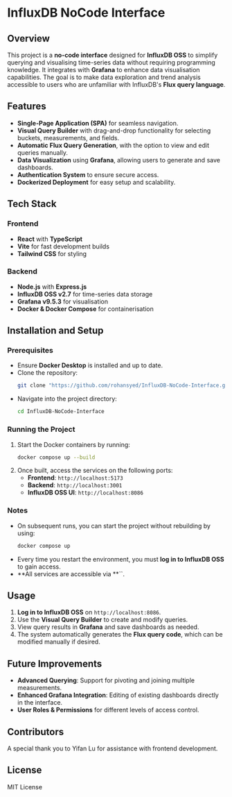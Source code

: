 # InfluxDB NoCode Interface

## Overview

This project is a **no-code interface** designed for **InfluxDB OSS** to simplify querying and visualising time-series data without requiring programming knowledge. It integrates with **Grafana** to enhance data visualisation capabilities. The goal is to make data exploration and trend analysis accessible to users who are unfamiliar with InfluxDB's **Flux query language**.

## Features

- **Single-Page Application (SPA)** for seamless navigation.
- **Visual Query Builder** with drag-and-drop functionality for selecting buckets, measurements, and fields.
- **Automatic Flux Query Generation**, with the option to view and edit queries manually.
- **Data Visualization** using **Grafana**, allowing users to generate and save dashboards.
- **Authentication System** to ensure secure access.
- **Dockerized Deployment** for easy setup and scalability.

## Tech Stack

### Frontend

- **React** with **TypeScript**
- **Vite** for fast development builds
- **Tailwind CSS** for styling

### Backend

- **Node.js** with **Express.js**
- **InfluxDB OSS v2.7** for time-series data storage
- **Grafana v9.5.3** for visualisation
- **Docker & Docker Compose** for containerisation

## Installation and Setup

### Prerequisites

- Ensure **Docker Desktop** is installed and up to date.
- Clone the repository:
  ```sh
  git clone "https://github.com/rohansyed/InfluxDB-NoCode-Interface.git"
  ```
- Navigate into the project directory:
  ```sh
  cd InfluxDB-NoCode-Interface
  ```

### Running the Project

1. Start the Docker containers by running:
   ```sh
   docker compose up --build
   ```
2. Once built, access the services on the following ports:
   - **Frontend**: `http://localhost:5173`
   - **Backend**: `http://localhost:3001`
   - **InfluxDB OSS UI**: `http://localhost:8086`

### Notes

- On subsequent runs, you can start the project without rebuilding by using:
  ```sh
  docker compose up
  ```
- Every time you restart the environment, you must **log in to InfluxDB OSS** to gain access.
- \*\*All services are accessible via \*\*\`\`.

## Usage

1. **Log in to InfluxDB OSS** on `http://localhost:8086`.
2. Use the **Visual Query Builder** to create and modify queries.
3. View query results in **Grafana** and save dashboards as needed.
4. The system automatically generates the **Flux query code**, which can be modified manually if desired.

## Future Improvements

- **Advanced Querying**: Support for pivoting and joining multiple measurements.
- **Enhanced Grafana Integration**: Editing of existing dashboards directly in the interface.
- **User Roles & Permissions** for different levels of access control.

## Contributors

A special thank you to Yifan Lu for assistance with frontend development.

## License

MIT License

